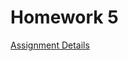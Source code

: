 # Homework 5

[Assignment Details](https://github.com/Mikecamdo/ProgrammingLanguages/blob/main/Homework%205/CS3342-Spring-2023-HW5.pdf)
